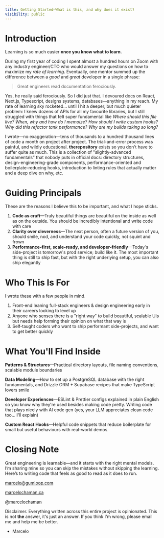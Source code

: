 ```yaml
---
title: Getting Started—What is this, and why does it exist?
visibility: public
---
```


# Introduction

Learning is so much easier **once you know what to learn.**

During my first year of coding I spent almost a hundred hours on Zoom with any industry engineer/CTO who would answer my questions on how to maximize my _rate of learning_. Eventually, one mentor summed up the difference between a _good_ and _great_ developer in a single phrase:

> Great engineers read documentation ferociously.

Yes, he really said ferociously. So I did just that. I devoured docs on React, Next.js, Typescript, designs systems, databases—anything in my reach. My rate of learning sky rocketed... until I hit a deeper, but much quieter problem: I knew dozens of APIs for all my favourite libraries, but I still struggled with things that felt super fundamental like _Where should this file live? When, why and how do I memoize? How should I write custom hooks? Why did this refactor tank performance? Why are my builds taking so long?_ 

I wrote—no exaggeration—tens of thousands to a hundred thousand lines of code a month on project after project. The trial-and-error process was painful, and wildly educational. **therepository** exists so you don't have to suffer quite as much. This is a collection of "slightly-advanced fundamentals" that nobody puts in official docs: directory structures, design-engineering-grade components, performance-oriented and boilerplate-reducing hooks, introduction to linting rules that actually matter and a deep dive on why, etc. 

# Guiding Principals

These are the reasons I believe this to be important, and what I hope sticks.

1. **Code as craft**—Truly beautiful things are beautiful on the inside as well as on the outside. You should be incredibly intentional and write code with care
2. **Clarity over cleverness**—The next person, often a future version of you, should smile, nod, and understand your code quickly, not squint and frown
3. **Performance-first, scale-ready, and developer-friendly**—Today's side-project is tomorrow's prod service; build like it. The most important thing is still to ship fast, but with the right underlying setup, you can also ship elegantly

# Who This Is For

I wrote these with a few people in mind.

1. Front-end leaning full-stack engineers & design engineering early in their careers looking to level up
2. Anyone who senses there is a "right way" to build beautiful, scalable UIs but needs help forming their opinion on what that way is
3. Self-taught coders who want to ship performant side-projects, and want to get better quickly

# What You'll Find Inside

**Patterns & Structures**—Practical directory layouts, file naming conventions, scalable module boundaries

**Data Modeling**—How to set up a PostgreSQL database with the right fundamentals, and Drizzle ORM + Supabase recipes that make TypeScript lovers smile

**Developer Experiences**—ESLint & Prettier configs explained in plain English so you know why they're used besides making code pretty. Writing code that plays nicely with AI code gen (yes, your LLM appreciates clean code too... I'll explain)

**Custom React Hooks**—Helpful code snippets that reduce boilerplate for small but useful behaviours with real-world demos.

# Closing Note
Great engineering is learnable—and it starts with the right mental models. I’m sharing mine so you can skip the mistakes without skipping the learning. Here’s to writing code that feels as good to read as it does to run.

[marcelo@gumloop.com](mailto:marcelo@gumloop.com)

[marcelochaman.ca](https://marcelochaman.ca/)

[@marcelochaman](https://x.com/marcelochaman)

Disclaimer. Everything written across this entire project is opinionated. This is not **the** answer, it's just an answer. If you think I'm wrong, please email me and help me be better.

- Marcelo